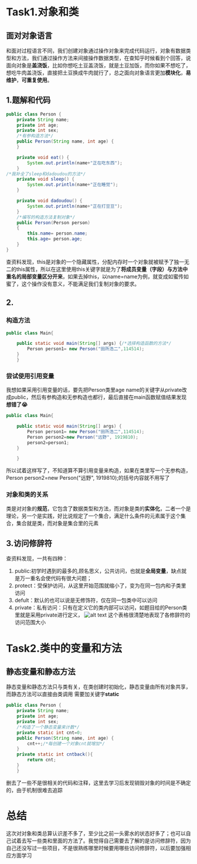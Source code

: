 # Task1.对象和类
## 面对对象语言
和面对过程语言不同，我们创建对象通过操作对象来完成代码运行，对象有数据类型和方法，我们通过操作方法来间接操作数据类型，在查知乎时候看到个回答，说面向对象是**盖浇饭**，比如你想吃土豆盖浇饭，就是土豆加饭，而你如果不想吃了，想吃牛肉盖浇饭，直接把土豆换成牛肉就行了，总之面向对象语言更加**模块化**，**易维护**，**可重复使用**。
## 1.题解和代码
```java
public class Person {
    private String name;
    private int age;
    private int sex;
    /*有参构造方法*/
    public Person(String name, int age) {
    }

    private void eat() {
        System.out.println(name+"正在吃东西");
    }
/*我补全了sleep和dadoudou的方法*/
    private void sleep() {
        System.out.println(name+"正在睡觉");
    }

    private void dadoudou() {
        System.out.println(name+"正在打豆豆");
    }
    /*编写的构造方法复制对象*/
    public Person(Person person)
    {
        this.name= person.name;
        this.age= person.age;
    }
}
```
查资料发现，this是对象的一个隐藏属性，分配内存时一个对象就被赋予了独一无二的this属性，所以在这里使用this关键字就是为了**将成员变量（字段）与方法中重名的局部变量区分开来**，如果去掉this，以name=name为例，就变成如蜜传如蜜了，这个操作没有意义，不能满足我们复制对象的要求。
## 2.
### 构造方法
```java
public class Main{

    public static void main(String[] args) {/*选择构造函数的方法*/
        Person person1= new Person("田所浩二",114514);
    }
    }
```
### 尝试使用引用变量
我想如果采用引用变量的话，要先把Person类里age name的关键字从private改成public，然后有参构造和无参构造也都行，最后直接在main函数赋值结果发现**想错了:sob:**
```java
public class Main{

    public static void main(String[] args) {
        Person person1= new Person("田所浩二",114514);
        Person person2=new Person("远野", 1919810);
        person2=person1;
    }

    }
```
所以试着这样写了，不知道算不算引用变量来构造，如果在类里写一个无参构造，Person person2=new Person("远野", 1919810);的括号内容就不用写了
### 对象和类的关系
类是对对象的**规范**，它包含了数据类型和方法，而对象是类的**实体化**，二者一个是理论，另一个是实践，好比说规定了一个集合，满足什么条件的元素属于这个集合，集合就是类，而对象是集合里的元素
## 3.访问修辞符
查资料发现，一共有四种：
1. public:初学时遇到的最多的,顾名思义，公共访问，也就是**全局变量**，缺点就是万一重名会使代码有很大问题；
2. protect：受保护访问，从这里开始范围就缩小了，变为在同一包内和子类里访问
3. defult：默认的也可以说是无修饰符，仅在同一包类中可以访问
4. private：私有访问：只有在定义它的类内部可以访问，如题目给的Person类里就是采用private进行定义，
![alt text](表格-1.png)
这个表格很清楚地表现了各修辞符的访问范围大小
# Task2.类中的变量和方法
## 静态变量和静态方法
静态变量和静态方法只与类有关，在类创建时初始化，静态变量由所有对象共享，而静态方法可以直接由类调用 需要加关键字**static**
```java
public class Person {
    private String name;
    private int age;
    private int sex;
    /*构造了一个静态变量来计数*/
    private static int cnt=0;
    public Person(String name, int age) {
        cnt++;/*每创建一个对象cnt就增加*/
    }
    private static int cntback(){
        return cnt;
    }
    }
```
删去了一些不是很相关的代码和注释，这里去学习后发现销毁对象的时间是不确定的，由于机制很难去追踪
# 总结
这次对对象和类总算认识差不多了，至少比之前一头雾水的状态好多了；也可以自己试着去写一些类和里面的方法了。我觉得自己需要去了解的是访问修辞符，因为自己还没写过一些项目，不是很熟练哪里时候要用哪些访问修辞符，以后要加强相应方面学习